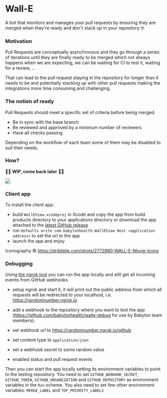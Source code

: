 # Wall-E

A bot that monitors and manages your pull requests by ensuring they are merged when they're ready and don't stack up in your repository 🤓

### Motivation

Pull Requests are conceptually asynchronous and they go through a series of iterations until they are finally ready to be merged which not always happens when we are expecting, we can be waiting for CI to test it, waiting for a review, ... 

That can lead to the pull request staying in the repository for longer than it needs to be and potentially stacking up with other pull requests making the integrations more time consuming and challenging.

### The notion of ready

Pull Requests should meet a specific set of criteria before being merged.

- Be in sync with the base branch
- Be reviewed and approved by a minimum number of reviewers
- Have all checks passing

Depending on the workflow of each team some of them may be disabled to suit their needs.

### How?

👷‍♀️ **WIP, come back later** 👷‍♂️

![](https://media.giphy.com/media/26ybvJNaZZKpPONEc/giphy.gif)

### Client app

To install the client app:
 - build `WallEView.xcodeproj` in Xcode and copy the app from build products directory to your applications directory or download the app attached to the [latest GitHub release](https://github.com/babylonhealth/Wall-E/releases)
 - run `defaults write com.babylonhealth.WallEView Host <application address>` to set the url to the app
 - launch the app and enjoy

Iconography © https://dribbble.com/shots/2772860-WALL-E-Movie-Icons

### Debugging

Using [the ngrok tool](https://dashboard.ngrok.com/get-started) you can run the app locally and still get all incoming events from GitHub webhooks.

- setup ngrok and start it, it will print out the public address from which all requests will be redirected to your localhost, i.e. https://randomnumber.ngrok.io

- add a webhook to the repository where you want to test the app (https://github.com/babylonhealth/walle-debug for use by Babylon team members):
 - set webhook url to https://randomnumber.ngrok.io/github
 - set content type to `application/json`
 - set a webhook secret to some random value
 - enabled status and pull request events

Then you can start the app locally setting its environment variables to point to the testing repository. You need to set `GITHUB_WEBHOOK_SECRET`, `GITHUB_TOKEN`, `GITHUB_ORGANIZATION` and `GITHUB_REPOSITORY` as environment variables in the `Run` scheme. You also need to set few other environment variables: `MERGE_LABEL` and `TOP_PRIORITY_LABELS`
